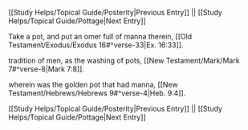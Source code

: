 [[Study Helps/Topical Guide/Posterity|Previous Entry]]  ||  [[Study Helps/Topical Guide/Pottage|Next Entry]]

 Take a pot, and put an omer full of manna therein, [[Old Testament/Exodus/Exodus 16#^verse-33|Ex. 16:33]].

 tradition of men, as the washing of pots, [[New Testament/Mark/Mark 7#^verse-8|Mark 7:8]].

 wherein was the golden pot that had manna, [[New Testament/Hebrews/Hebrews 9#^verse-4|Heb. 9:4]].

[[Study Helps/Topical Guide/Posterity|Previous Entry]]  ||  [[Study Helps/Topical Guide/Pottage|Next Entry]]